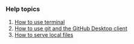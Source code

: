 ### Help topics

1. [How to use terminal](Using%20Git.md)
2. [How to use git and the GitHub Desktop client](Using%20Terminal.md)
3. [How to serve local files](Serving%20local%20files.md)
